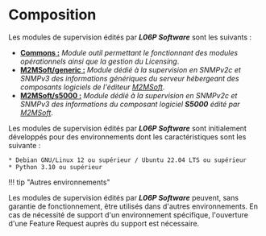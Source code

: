 # Composition

Les modules de supervision édités par ***L06P Software*** sont les suivants :

  * **<u>Commons :</u>** *Module outil permettant le fonctionnant des modules opérationnels ainsi que la gestion du Licensing*.
  * **<u>M2MSoft/generic :</u>** *Module dédié à la supervision en SNMPv2c et SNMPv3 des informations génériques du serveur hébergeant des composants logiciels de l'éditeur [M2MSoft](http://www.m2msoft.com/fr/ "Site M2MSoft")*.
  * **<u>M2MSoft/s5000 :</u>** *Module dédié à la supervision en SNMPv2c et SNMPv3 des informations du composant logiciel ***S5000*** édité par [M2MSoft](http://www.m2msoft.com/fr/ "Site M2MSoft")*.

  Les modules de supervision édités par ***L06P Software*** sont initialement développés pour des environnements dont les caractéristiques sont les suivante :
    
    * Debian GNU/Linux 12 ou supérieur / Ubuntu 22.04 LTS ou supérieur
    * Python 3.10 ou supérieur
  
!!! tip "Autres environnements"

  Les modules de supervision édités par ***L06P Software*** peuvent, sans garantie de fonctionnement, être utilisés dans d'autres environnements. En cas de nécessité de support d'un environnement spécifique, l'ouverture d'une Feature Request auprès du support est nécessaire.

